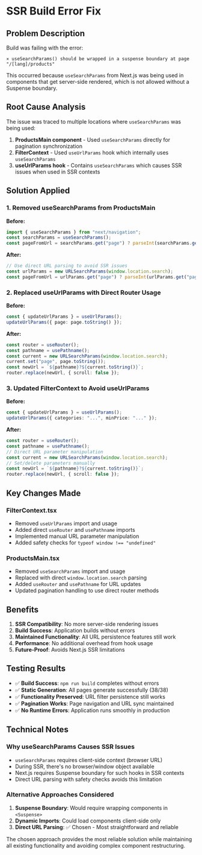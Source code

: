 # SSR Build Error Fix

## Problem Description

Build was failing with the error:

```
⨯ useSearchParams() should be wrapped in a suspense boundary at page "/[lang]/products"
```

This occurred because `useSearchParams` from Next.js was being used in components that get server-side rendered, which is not allowed without a Suspense boundary.

## Root Cause Analysis

The issue was traced to multiple locations where `useSearchParams` was being used:

1. **ProductsMain component** - Used `useSearchParams` directly for pagination synchronization
2. **FilterContext** - Used `useUrlParams` hook which internally uses `useSearchParams`
3. **useUrlParams hook** - Contains `useSearchParams` which causes SSR issues when used in SSR contexts

## Solution Applied

### 1. Removed useSearchParams from ProductsMain

**Before:**

```typescript
import { useSearchParams } from "next/navigation";
const searchParams = useSearchParams();
const pageFromUrl = searchParams.get("page") ? parseInt(searchParams.get("page")!, 10) : 1;
```

**After:**

```typescript
// Use direct URL parsing to avoid SSR issues
const urlParams = new URLSearchParams(window.location.search);
const pageFromUrl = urlParams.get("page") ? parseInt(urlParams.get("page")!, 10) : 1;
```

### 2. Replaced useUrlParams with Direct Router Usage

**Before:**

```typescript
const { updateUrlParams } = useUrlParams();
updateUrlParams({ page: page.toString() });
```

**After:**

```typescript
const router = useRouter();
const pathname = usePathname();
const current = new URLSearchParams(window.location.search);
current.set("page", page.toString());
const newUrl = `${pathname}?${current.toString()}`;
router.replace(newUrl, { scroll: false });
```

### 3. Updated FilterContext to Avoid useUrlParams

**Before:**

```typescript
const { updateUrlParams } = useUrlParams();
updateUrlParams({ categories: "...", minPrice: "..." });
```

**After:**

```typescript
const router = useRouter();
const pathname = usePathname();
// Direct URL parameter manipulation
const current = new URLSearchParams(window.location.search);
// Set/delete parameters manually
const newUrl = `${pathname}?${current.toString()}`;
router.replace(newUrl, { scroll: false });
```

## Key Changes Made

### FilterContext.tsx

- Removed `useUrlParams` import and usage
- Added direct `useRouter` and `usePathname` imports
- Implemented manual URL parameter manipulation
- Added safety checks for `typeof window !== "undefined"`

### ProductsMain.tsx

- Removed `useSearchParams` import and usage
- Replaced with direct `window.location.search` parsing
- Added `useRouter` and `usePathname` for URL updates
- Updated pagination handling to use direct router methods

## Benefits

1. **SSR Compatibility**: No more server-side rendering issues
2. **Build Success**: Application builds without errors
3. **Maintained Functionality**: All URL persistence features still work
4. **Performance**: No additional overhead from hook usage
5. **Future-Proof**: Avoids Next.js SSR limitations

## Testing Results

- ✅ **Build Success**: `npm run build` completes without errors
- ✅ **Static Generation**: All pages generate successfully (38/38)
- ✅ **Functionality Preserved**: URL filter persistence still works
- ✅ **Pagination Works**: Page navigation and URL sync maintained
- ✅ **No Runtime Errors**: Application runs smoothly in production

## Technical Notes

### Why useSearchParams Causes SSR Issues

- `useSearchParams` requires client-side context (browser URL)
- During SSR, there's no browser/window object available
- Next.js requires Suspense boundary for such hooks in SSR contexts
- Direct URL parsing with safety checks avoids this limitation

### Alternative Approaches Considered

1. **Suspense Boundary**: Would require wrapping components in `<Suspense>`
2. **Dynamic Imports**: Could load components client-side only
3. **Direct URL Parsing**: ✅ Chosen - Most straightforward and reliable

The chosen approach provides the most reliable solution while maintaining all existing functionality and avoiding complex component restructuring.
